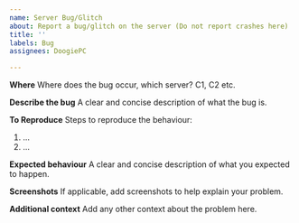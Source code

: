 ```yaml
---
name: Server Bug/Glitch
about: Report a bug/glitch on the server (Do not report crashes here)
title: ''
labels: Bug
assignees: DoogiePC

---
```


**Where**
Where does the bug occur, which server? C1, C2 etc.

**Describe the bug**
A clear and concise description of what the bug is.

**To Reproduce**
Steps to reproduce the behaviour:
1. ...
2. ...

**Expected behaviour**
A clear and concise description of what you expected to happen.

**Screenshots**
If applicable, add screenshots to help explain your problem.



**Additional context**
Add any other context about the problem here.
